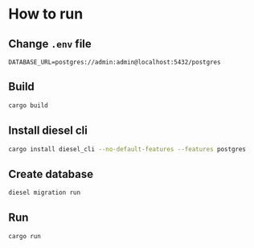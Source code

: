 # How to run

## Change `.env` file

```dotenv
DATABASE_URL=postgres://admin:admin@localhost:5432/postgres
```

## Build

```bash
cargo build
```

## Install diesel cli

```bash
cargo install diesel_cli --no-default-features --features postgres
```

## Create database

```bash
diesel migration run
```

## Run

```bash
cargo run
```
